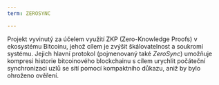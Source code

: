 ```yaml
---
term: ZEROSYNC

---
```

Projekt vyvinutý za účelem využití ZKP (Zero-Knowledge Proofs) v ekosystému Bitcoinu, jehož cílem je zvýšit škálovatelnost a soukromí systému. Jejich hlavní protokol (pojmenovaný také *ZeroSync*) umožňuje kompresi historie bitcoinového blockchainu s cílem urychlit počáteční synchronizaci uzlů se sítí pomocí kompaktního důkazu, aniž by bylo ohroženo ověření.